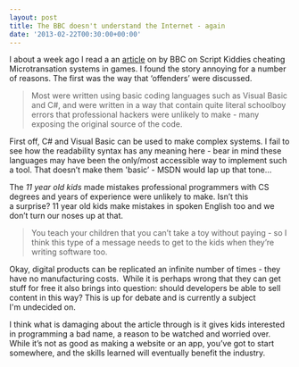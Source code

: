 ```yaml
---
layout: post
title: The BBC doesn't understand the Internet - again
date: '2013-02-22T00:30:00+00:00'
---
```

I about a week ago I read a an
[article](http://www.bbc.co.uk/news/technology-21371609) on by BBC on Script
Kiddies cheating Microtransation systems in games. I found the story
annoying for a number of reasons. The first was the way that ‘offenders’ were
discussed.

> Most were written using basic coding languages such as Visual Basic and C#,
> and were written in a way that contain quite literal schoolboy errors that
> professional hackers were unlikely to make - many exposing the original
> source of the code.

First off, C# and Visual Basic can be used to make complex systems. I fail to
see how the readability syntax has any meaning here - bear in mind these
languages may have been the only/most accessible way to implement such a tool.
That doesn’t make them 'basic’ - MSDN would lap up that tone…

The _11 year old kids_ made mistakes professional programmers with CS degrees
and years of experience were unlikely to make. Isn’t this a surprise? 11 year
old kids make mistakes in spoken English too and we don’t turn our noses up at
that.

> You teach your children that you can’t take a toy without paying - so I think
> this type of a message needs to get to the kids when they’re writing software
> too.

Okay, digital products can be replicated an infinite number of times - they
have no manufacturing costs.  While it is perhaps wrong that they can get stuff
for free it also brings into question: should developers be able to sell
content in this way? This is up for debate and is currently a subject
I'm undecided on.

I think what is damaging about the article through is it gives kids interested
in programming a bad name, a reason to be watched and worried over. While it’s
not as good as making a website or an app, you’ve got to start somewhere, and
the skills learned will eventually benefit the industry.
